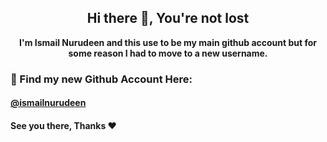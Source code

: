 <h2 align="center">Hi there 👋, You're not lost</h1>

<p align="center"><b>
I'm Ismail Nurudeen and this use to be my main github account but for some reason I had to move to a new username. 
</b></p>

### 🔭 Find my new Github Account Here:
#### [@ismailnurudeen](https://github.com/ismailnurudeen)

#### See you there, Thanks ♥ 
